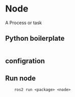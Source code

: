 # Node
A Process or task



## Python boilerplate
```
```

## configration



## Run node
```
    ros2 run <package> <node>
```